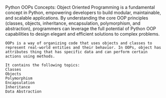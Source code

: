 Python OOPs Concepts:
    Object Oriented Programming is a fundamental concept in Python, empowering developers to build modular, maintainable, and scalable applications. By understanding the core OOP principles (classes, objects, inheritance, encapsulation, polymorphism, and abstraction), programmers can leverage the full potential of Python OOP capabilities to design elegant and efficient solutions to complex problems.
   
    OOPs is a way of organizing code that uses objects and classes to represent real-world entities and their behavior. In OOPs, object has attributes thing that has specific data and can perform certain actions using methods.

    It contains the following topics:
    Classes
    Objects
    Polymorphism
    Encapsulation
    Inheritance
    Data Abstraction